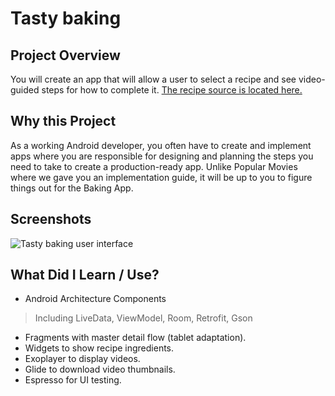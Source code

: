 # Tasty baking

## Project Overview
You will create an app that will allow a user to select a recipe and see video-guided steps for how to complete it. 
[The recipe source is located here.](http://go.udacity.com/android-baking-app-json)

## Why this Project
As a working Android developer, you often have to create and implement apps where you are responsible for designing and planning the steps you need to take to create a production-ready app. Unlike Popular Movies where we gave you an implementation guide, it will be up to you to figure things out for the Baking App.

## Screenshots
![Tasty baking user interface](https://preview.ibb.co/mi5EZy/tasty_baking.jpg "Tasty baking user interface")

## What Did I Learn / Use?
- Android Architecture Components 
> Including LiveData, ViewModel, Room, Retrofit, Gson
- Fragments with master detail flow (tablet adaptation).
- Widgets to show recipe ingredients.
- Exoplayer to display videos.
- Glide to download video thumbnails.
- Espresso for UI testing.
